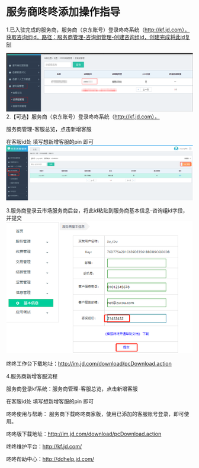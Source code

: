 # 服务商咚咚添加操作指导

1.已入驻完成的服务商，服务商（京东账号）登录咚咚系统（http://kf.jd.com），获取咨询组id。路径：服务商管理-咨询组管理-创建咨询组id，创建完成将此id复制

![image](https://github.com/jdcloudcom/cn/blob/zhaowenbo8-patch-1/documentation/Cloud-Marketplace/MarketPlace-Image/%E5%92%9A%E5%92%9A1.png)
2.【可选】服务商（京东账号）登录咚咚系统（http://kf.jd.com），

服务商管理-客服总览，点击新增客服

在客服id处 填写想新增客服的pin 即可
![image](https://github.com/jdcloudcom/cn/blob/zhaowenbo8-patch-1/documentation/Cloud-Marketplace/MarketPlace-Image/%E5%92%9A%E5%92%9A2.png)

3.服务商登录云市场服务商后台，将此id粘贴到服务商基本信息-咨询组id字段，并提交
![image](https://github.com/jdcloudcom/cn/blob/zhaowenbo8-patch-1/documentation/Cloud-Marketplace/MarketPlace-Image/%E5%92%9A%E5%92%9A3.png)

咚咚工作台下载地址：http://im.jd.com/download/pcDownload.action

4.服务商新增客服流程

服务商登录kf系统：服务商管理-客服总览，点击新增客服

在客服id处 填写想新增客服的pin 即可


咚咚使用与帮助：
服务商下载咚咚商家版，使用已添加的客服账号登录，即可使用。

咚咚版下载地址：http://im.jd.com/download/pcDownload.action

咚咚维护平台：http://kf.jd.com/ 

咚咚帮助中心：http://ddhelp.jd.com/
